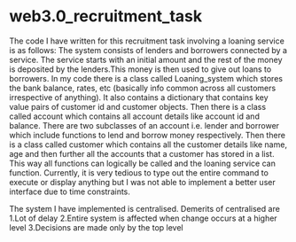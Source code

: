 # web3.0_recruitment_task
The code I have written for this recruitment task involving a loaning service is as follows:
The system consists of lenders and borrowers connected by a service. The service starts with an initial amount and the rest of the money is deposited by the lenders.This money is then used to give out loans to borrowers. 
In my code there is a class called Loaning_system which stores the bank balance, rates, etc (basically info common across all customers irrespective of anything). It also contains a dictionary that contains key value pairs of customer id and customer objects.
Then there is a class called account which contains all account details like account id and balance. There are two subclasses of an account i.e. lender and borrower which include functions to lend and borrow money respectively.
Then there is a class called customer which contains all the customer details like name, age and then further all the accounts that a customer has stored in a list.
This way all functions can logically be called and the loaning service can function.
Currently, it is very tedious to type out the entire command to execute or display anything but I was not able to implement a better user interface due to time constraints.

The system I have implemented is centralised. Demerits of centralised are
1.Lot of delay 
2.Entire system is affected when change occurs at a higher level
3.Decisions are made only by the top level

